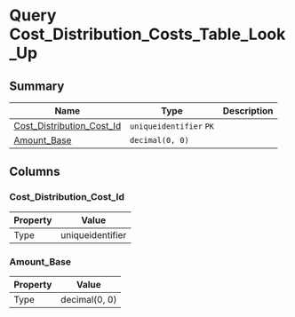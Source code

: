 # Query Cost_Distribution_Costs_Table_Look_Up


## Summary

| Name | Type | Description |
| - | - | --- |
|[Cost_Distribution_Cost_Id](#cost_distribution_cost_id)|`uniqueidentifier` `PK`||
|[Amount_Base](#amount_base)|`decimal(0, 0)` ||

## Columns

### Cost_Distribution_Cost_Id

| Property | Value |
| - | - |
|Type|uniqueidentifier|

### Amount_Base

| Property | Value |
| - | - |
|Type|decimal(0, 0)|


